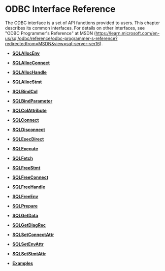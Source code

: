 # ODBC Interface Reference<a name="EN-US_TOPIC_0244721239"></a>

The ODBC interface is a set of API functions provided to users. This chapter describes its common interfaces. For details on other interfaces, see "ODBC Programmer's Reference" at MSDN (https://learn.microsoft.com/en-us/sql/odbc/reference/odbc-programmer-s-reference?redirectedfrom=MSDN&view=sql-server-ver16).

-   **[SQLAllocEnv](sqlallocenv.md)**  

-   **[SQLAllocConnect](sqlallocconnect.md)**  

-   **[SQLAllocHandle](sqlallochandle.md)**  

-   **[SQLAllocStmt](sqlallocstmt.md)**  

-   **[SQLBindCol](sqlbindcol.md)**  

-   **[SQLBindParameter](sqlbindparameter.md)**  

-   **[SQLColAttribute](sqlcolattribute.md)**  

-   **[SQLConnect](sqlconnect.md)**  

-   **[SQLDisconnect](sqldisconnect.md)**  

-   **[SQLExecDirect](sqlexecdirect.md)**  

-   **[SQLExecute](sqlexecute.md)**  

-   **[SQLFetch](sqlfetch.md)**  

-   **[SQLFreeStmt](sqlfreestmt.md)**  

-   **[SQLFreeConnect](sqlfreeconnect.md)**  

-   **[SQLFreeHandle](sqlfreehandle.md)**  

-   **[SQLFreeEnv](sqlfreeenv.md)**  

-   **[SQLPrepare](sqlprepare.md)**  

-   **[SQLGetData](sqlgetdata.md)**  

-   **[SQLGetDiagRec](sqlgetdiagrec.md)**  

-   **[SQLSetConnectAttr](sqlsetconnectattr.md)**  

-   **[SQLSetEnvAttr](sqlsetenvattr.md)**  

-   **[SQLSetStmtAttr](sqlsetstmtattr.md)**  

-   **[Examples](example-odbc.md)**  
